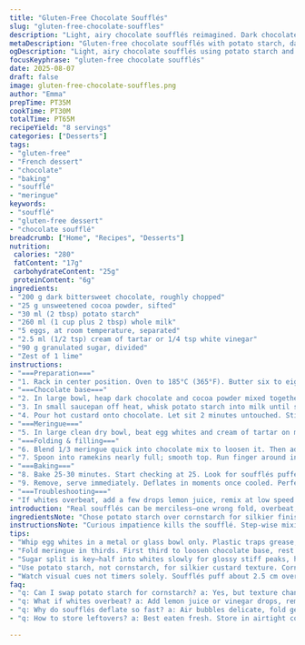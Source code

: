 ```yaml
---
title: "Gluten-Free Chocolate Soufflés"
slug: "gluten-free-chocolate-souffles"
description: "Light, airy chocolate soufflés reimagined. Dark chocolate swapped partly for cocoa powder. Cornstarch switched with potato starch to tweak texture. Eggs handled with care for volume. Sugar divided for meringue and base. Lime zest added—sharp brightness balances chocolate richness. Oven prepped precisely; ramekins sugared for crust. Fold meringue gently or lose air, no shortcuts here. Watch edges rise, crackle slightly—that's the cue. Serve asap, soufflés deflate fast. Notes on saving overwhipped whites and alternatives for missing cream of tartar. Adjust bake time with altitude or oven quirks in mind. Thirty percent ingredient quantities altered to avoid sameness and boost depth."
metaDescription: "Gluten-free chocolate soufflés with potato starch, dark chocolate, lime zest. Light texture, precise folding, and baking cues for rise and crackle."
ogDescription: "Light, airy chocolate soufflés using potato starch and lime zest. Watch edges crackle, fold meringue gently, serve fast before deflate sets in."
focusKeyphrase: "gluten-free chocolate soufflés"
date: 2025-08-07
draft: false
image: gluten-free-chocolate-souffles.png
author: "Emma"
prepTime: PT35M
cookTime: PT30M
totalTime: PT65M
recipeYield: "8 servings"
categories: ["Desserts"]
tags:
- "gluten-free"
- "French dessert"
- "chocolate"
- "baking"
- "soufflé"
- "meringue"
keywords:
- "soufflé"
- "gluten-free dessert"
- "chocolate soufflé"
breadcrumb: ["Home", "Recipes", "Desserts"]
nutrition: 
 calories: "280"
 fatContent: "17g"
 carbohydrateContent: "25g"
 proteinContent: "6g"
ingredients:
- "200 g dark bittersweet chocolate, roughly chopped"
- "25 g unsweetened cocoa powder, sifted"
- "30 ml (2 tbsp) potato starch"
- "260 ml (1 cup plus 2 tbsp) whole milk"
- "5 eggs, at room temperature, separated"
- "2.5 ml (1/2 tsp) cream of tartar or 1/4 tsp white vinegar"
- "90 g granulated sugar, divided"
- "Zest of 1 lime"
instructions:
- "===Preparation==="
- "1. Rack in center position. Oven to 185°C (365°F). Butter six to eight 250 ml (1 cup) straight-sided ramekins. Dust bottom and walls generously with sugar. Chill until ready to fill; this sets a fine crust."
- "===Chocolate base==="
- "2. In large bowl, heap dark chocolate and cocoa powder mixed together. Fine powder for deeper cocoa note—don’t skip sifting or lumps chance ruin."
- "3. In small saucepan off heat, whisk potato starch into milk until smooth. Heat on medium, stirring constantly. As mixture nears boil, thickens in 30-45 seconds with soft simmer bubbles, not raging boil. Remove immediately once thickened."
- "4. Pour hot custard onto chocolate. Let sit 2 minutes untouched. Stir slowly, coax chocolate to melt without streaks. Scrape in egg yolks, stirring gently until glossy and homogeneous. Fold in lime zest last—citrus oils awaken the blend."
- "===Meringue==="
- "5. In large clean dry bowl, beat egg whites and cream of tartar on medium speed to soft peaks. Increase speed, add half sugar gradually, beat to firm glossy peaks that hold shape but still bend slightly at tips. Avoid dry grainy spikes—they hurt volume."
- "===Folding & filling==="
- "6. Blend 1/3 meringue quick into chocolate mix to loosen it. Then add remaining meringue in two additions, folding gently with wide spatula. Keep motion slow, deliberate; lift from bottom to top in big arcs. Crushing air means flat soufflé. Aim to keep as much volume as possible."
- "7. Spoon into ramekins nearly full; smooth top. Run finger around inside edge to create tiny gap—prevents cracking during rise. Wipe rims clean to avoid burnt sugar spots. Set ramekins on baking tray."
- "===Baking==="
- "8. Bake 25-30 minutes. Start checking at 25. Look for soufflés puffed over rims by ~2.5 cm (1 inch), surface firm but slightly jiggly inside. Edges may crack or shiver—good sign. Oven sounds soften. Avoid opening door early—collapse risk."
- "9. Remove, serve immediately. Deflates in moments once cooled. Perfect partnered with tart berries or just dusted sugar."
- "===Troubleshooting==="
- "If whites overbeat, add a few drops lemon juice, remix at low speed to soften. No cream of tartar? White vinegar works but affects taste subtly. Miss potato starch? Cornstarch can replace but affects rise slightly. Failed rise points to folding too aggressive or whites too soft/stiff. Use fresh eggs for best bubbles. Lower altitude? Bake --> 20 minutes; higher altitudes, bake longer monitoring rise visually."
introduction: "Real soufflés can be merciless—one wrong fold, overbeat, and it's flat disaster. Learned that the hard way. Dark chocolate and cocoa powder combo amps intensity; lime zest cuts through the heaviness inviting freshness with every bite. Potato starch instead of usual cornstarch changes texture—softer, more pillowy. Sugar split between batter and meringue ensures sweetness without weighing down. Cream of tartar stabilizes whites; vinegar is a decent hack but watch flavor. Timing? Toss the watch. Watch rise and jiggle instead. The first crack, the soft tone of a picking soufflé—those subtle signals tell you when kitchen magic peaks. Serve immediately; no waiting, it’s not forgiving. Experience counts, intuition rules, but I’ll share my cheats and why every step matters. No shortcuts in texture or rise. Expect a light explosion of chocolate mid-air."
ingredientsNote: "Chose potato starch over cornstarch for silkier finish. Cocoa powder added for punch and richness beyond pure chocolate—key if your choc is mild. Lime zest here not optional—brightens heavy cocoa notes and lends freshness that helps balance density. Eggs room temperature keep whites whipping better; whites are trickiest, clean bowls and no yolk contamination essential. Cream of tartar preferred for meringue stability—white vinegar works if you’re desperate but can introduce subtle tang. Sugar divided so base isn’t cloying and whites are glossy and firm. Butter your ramekins with care; sugar dusting creates a golden crust that’s the little crunch vs famous soufflé fluff juxtaposition. Avoid plastic bowls—metal or glass yields better meringue. Chocolate chopping coarse speeds melting; let hot custard sit on chocolate unmoved or risk grainy lumps. All elements prepared before whipping whites for smooth flow."
instructionsNote: "Curious impatience kills the soufflé. Step-wise mixing critical: hot milk mixture releases chocolate fat gently; stirring too soon gets grainy texture. Egg yolks folded gently last preserve custard softness. Whites beaten to perfect peak—not under or over—ensure rise. Fold in thirds to keep volume, no mixing frenzy. Finger gap inside ramekins prevents crust breaking and soufﬂé collapsing prematurely. Baking time fluctuates with oven quirks—look at height, edges, jiggle, and crack pattern over clock. Don’t open door before 20 minutes; drafts collapse the rise. Once out, soufflé deflates fast; serve immediately for the best theatrical lift. If faced with extra whites, meringue can be frozen or used in macarons. This isn’t a throw-together cake; it demands respect for technique and patience. Trust signals over timers—they know more about your kitchen than any recipe."
tips:
- "Whip egg whites in a metal or glass bowl only. Plastic traps grease, kills volume. Use cream of tartar as acid stabilizer; vinegar ok but shifts flavor. Whites at room temp whip higher peaks—essential to trap air."
- "Fold meringue in thirds. First third to loosen chocolate base, rest gently with wide spatula. Slow arcs bottom to top. Too aggressive crushes bubbles, soufflé collapses later. Patience here beats speed every time."
- "Sugar split is key—half into whites slowly for glossy stiff peaks, half left for base custard sweetening. Prevents graininess and dry whites. Avoid dry, grainy meringue by gradual sugar addition and steady beating."
- "Use potato starch, not cornstarch, for silkier custard texture. Cornstarch thickens differently, might tighten crumb more. Potato starch melts better into milk-custard mix, gives softer pillow effect inside soufflé interior."
- "Watch visual cues not timers solely. Soufflés puff about 2.5 cm over ramekin rim. Surface firm yet jiggle in center. Edges cracking or shivering? Good. Listen too—oven quiets, softer clicks signal doneness. Resist door opening."
faq:
- "q: Can I swap potato starch for cornstarch? a: Yes, but texture changes. Cornstarch thickens more, might tighten crumb. Softer pillow feel fades. Works in pinch but expect slight rise impact. Stir smooth to prevent lumps."
- "q: What if whites overbeat? a: Add lemon juice or vinegar drops, remix gently at low speed. Softens meringue, regains pliability. No cream of tartar? White vinegar replace but watch taste shifts. Avoid early folding."
- "q: Why do soufflés deflate so fast? a: Air bubbles delicate, fold gently to keep volume. Oven drafts or door opening collapse rise. Serve immediately, no resting. Cool temps affect stability. Use fresh eggs for strong peaks."
- "q: How to store leftovers? a: Best eaten fresh. Store in airtight container, refrigerate max few hours. Reheat gently in low oven; texture softens, no crisp crust. Meringue loses snap fast. Freezing whites ok but batter not."

---
```

